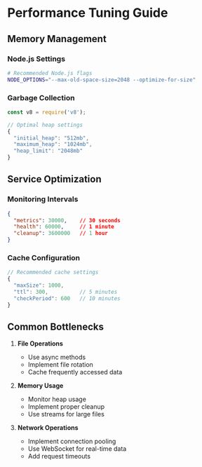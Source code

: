 # Performance Tuning Guide

## Memory Management

### Node.js Settings
```bash
# Recommended Node.js flags
NODE_OPTIONS="--max-old-space-size=2048 --optimize-for-size"
```

### Garbage Collection
```javascript
const v8 = require('v8');

// Optimal heap settings
{
  "initial_heap": "512mb",
  "maximum_heap": "1024mb",
  "heap_limit": "2048mb"
}
```

## Service Optimization

### Monitoring Intervals
```json
{
  "metrics": 30000,    // 30 seconds
  "health": 60000,     // 1 minute
  "cleanup": 3600000   // 1 hour
}
```

### Cache Configuration
```javascript
// Recommended cache settings
{
  "maxSize": 1000,
  "ttl": 300,          // 5 minutes
  "checkPeriod": 600   // 10 minutes
}
```

## Common Bottlenecks

1. **File Operations**
   - Use async methods
   - Implement file rotation
   - Cache frequently accessed data

2. **Memory Usage**
   - Monitor heap usage
   - Implement proper cleanup
   - Use streams for large files

3. **Network Operations**
   - Implement connection pooling
   - Use WebSocket for real-time data
   - Add request timeouts
